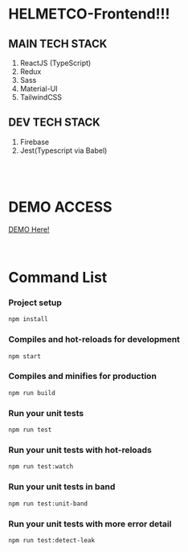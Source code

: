 # HELMETCO-Frontend!!!
## MAIN TECH STACK

1. ReactJS (TypeScript)
2. Redux
3. Sass
4. Material-UI
5. TailwindCSS

## DEV TECH STACK

1. Firebase
2. Jest(Typescript via Babel)

<br />
<br />

# DEMO ACCESS

[DEMO Here!](https://helm-co.web.app)

<br />

# Command List

### Project setup
```
npm install
```

### Compiles and hot-reloads for development
```
npm start
```

### Compiles and minifies for production
```
npm run build
```

### Run your unit tests
```
npm run test
```

### Run your unit tests with hot-reloads
```
npm run test:watch
```

### Run your unit tests in band
```
npm run test:unit-band
```

### Run your unit tests with more error detail
```
npm run test:detect-leak
```
